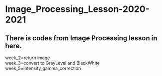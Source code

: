 # Image_Processing_Lesson-2020-2021

## There is codes from Image Processing lesson in here.
week_2=return image <br/>
week_3=convert to GrayLevel and BlackWhite <br/>
week_5=intensity_gamma_correction <br/>
